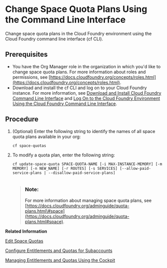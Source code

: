 <!-- loio2f5c84760a8b433ea50434630560ad7a -->

# Change Space Quota Plans Using the Command Line Interface

Change space quota plans in the Cloud Foundry environment using the Cloud Foundry command line interface \(cf CLI\).



<a name="loio2f5c84760a8b433ea50434630560ad7a__prereq_rkm_h5m_qz"/>

## Prerequisites

-   You have the Org Manager role in the organization in which you'd like to change space quota plans. For more information about roles and permissions, see [https://docs.cloudfoundry.org/concepts/roles.html](https://docs.cloudfoundry.org/concepts/roles.html).
-   Download and install the cf CLI and log on to your Cloud Foundry instance. For more information, see [Download and Install Cloud Foundry Command Line Interface](https://help.sap.com/viewer/hcp_cf/4ef907afb1254e8286882a2bdef0edf4.html) and [Log On to the Cloud Foundry Environment Using the Cloud Foundry Command Line Interface](log-on-to-the-cloud-foundry-environment-using-the-cloud-foundry-command-line-interface-7a37d66.md).




<a name="loio2f5c84760a8b433ea50434630560ad7a__steps_kyg_xcn_qz"/>

## Procedure

1.  \(Optional\) Enter the following string to identify the names of all space quota plans available in your org:

    ```
    cf space-quotas
    ```

2.  To modify a quota plan, enter the following string:

    ```
    cf update-space-quota SPACE-QUOTA-NAME [-i MAX-INSTANCE-MEMORY] [-m MEMORY] [-n NEW_NAME] [-r ROUTES] [-s SERVICES] [--allow-paid-service-plans | --disallow-paid-service-plans]
    
    
    ```

    > ### Note:  
    > For more information about managing space quota plans, see [https://docs.cloudfoundry.org/adminguide/quota-plans.html\#space](https://docs.cloudfoundry.org/adminguide/quota-plans.html#space).


**Related Information**  


[Edit Space Quotas](edit-space-quotas-2a58364.md "Edit space quotas in the Cloud Foundry environment using the SAP BTP cockpit.")

[Configure Entitlements and Quotas for Subaccounts](configure-entitlements-and-quotas-for-subaccounts-5ba357b.md "Distribute the entitlements that are available in your global account by adding service plans and their allowed quotas to your subaccounts using SAP BTP cockpit.")

[Managing Entitlements and Quotas Using the Cockpit](managing-entitlements-and-quotas-using-the-cockpit-c824874.md "When you purchase an enterprise account, you are entitled to use a specific set of resources, such as the amount of memory that can be allocated to your applications.")


